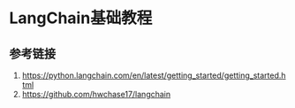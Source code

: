 # LangChain基础教程




## 参考链接
1. https://python.langchain.com/en/latest/getting_started/getting_started.html
2. https://github.com/hwchase17/langchain
